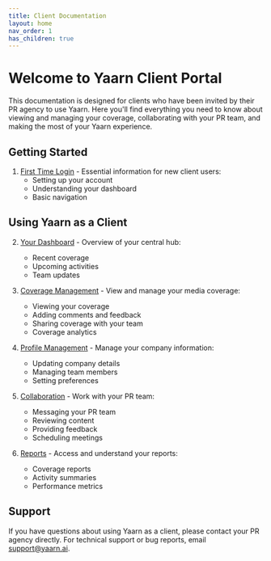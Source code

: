 ```yaml
---
title: Client Documentation
layout: home
nav_order: 1
has_children: true
---
```


# Welcome to Yaarn Client Portal

This documentation is designed for clients who have been invited by their PR agency to use Yaarn. Here you'll find everything you need to know about viewing and managing your coverage, collaborating with your PR team, and making the most of your Yaarn experience.

## Getting Started

1. [First Time Login](getting-started/first-time-login.md) - Essential information for new client users:
   - Setting up your account
   - Understanding your dashboard
   - Basic navigation

## Using Yaarn as a Client

2. [Your Dashboard](using-yaarn/dashboard.md) - Overview of your central hub:

   - Recent coverage
   - Upcoming activities
   - Team updates

3. [Coverage Management](using-yaarn/coverage-management.md) - View and manage your media coverage:

   - Viewing your coverage
   - Adding comments and feedback
   - Sharing coverage with your team
   - Coverage analytics

4. [Profile Management](using-yaarn/profile-management.md) - Manage your company information:

   - Updating company details
   - Managing team members
   - Setting preferences

5. [Collaboration](using-yaarn/collaboration.md) - Work with your PR team:

   - Messaging your PR team
   - Reviewing content
   - Providing feedback
   - Scheduling meetings

6. [Reports](using-yaarn/reports.md) - Access and understand your reports:
   - Coverage reports
   - Activity summaries
   - Performance metrics

## Support

If you have questions about using Yaarn as a client, please contact your PR agency directly. For technical support or bug reports, email [support@yaarn.ai](mailto:support@yaarn.ai).
